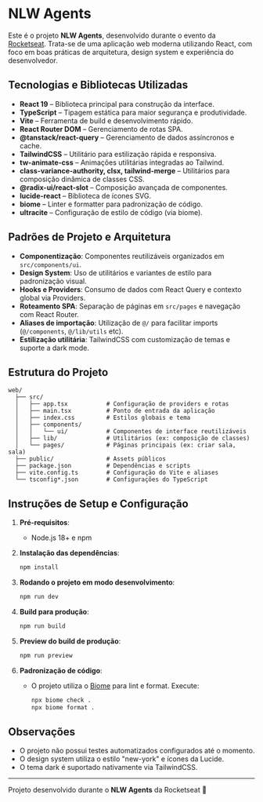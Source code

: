 # NLW Agents

Este é o projeto **NLW Agents**, desenvolvido durante o evento da [Rocketseat](https://www.rocketseat.com.br/). Trata-se de uma aplicação web moderna utilizando React, com foco em boas práticas de arquitetura, design system e experiência do desenvolvedor.

## Tecnologias e Bibliotecas Utilizadas

- **React 19** – Biblioteca principal para construção da interface.
- **TypeScript** – Tipagem estática para maior segurança e produtividade.
- **Vite** – Ferramenta de build e desenvolvimento rápido.
- **React Router DOM** – Gerenciamento de rotas SPA.
- **@tanstack/react-query** – Gerenciamento de dados assíncronos e cache.
- **TailwindCSS** – Utilitário para estilização rápida e responsiva.
- **tw-animate-css** – Animações utilitárias integradas ao Tailwind.
- **class-variance-authority, clsx, tailwind-merge** – Utilitários para composição dinâmica de classes CSS.
- **@radix-ui/react-slot** – Composição avançada de componentes.
- **lucide-react** – Biblioteca de ícones SVG.
- **biome** – Linter e formatter para padronização de código.
- **ultracite** – Configuração de estilo de código (via biome).

## Padrões de Projeto e Arquitetura

- **Componentização**: Componentes reutilizáveis organizados em `src/components/ui`.
- **Design System**: Uso de utilitários e variantes de estilo para padronização visual.
- **Hooks e Providers**: Consumo de dados com React Query e contexto global via Providers.
- **Roteamento SPA**: Separação de páginas em `src/pages` e navegação com React Router.
- **Aliases de importação**: Utilização de `@/` para facilitar imports (`@/components`, `@/lib/utils` etc).
- **Estilização utilitária**: TailwindCSS com customização de temas e suporte a dark mode.

## Estrutura do Projeto

```
web/
  ├── src/
  │   ├── app.tsx           # Configuração de providers e rotas
  │   ├── main.tsx          # Ponto de entrada da aplicação
  │   ├── index.css         # Estilos globais e tema
  │   ├── components/
  │   │   └── ui/           # Componentes de interface reutilizáveis
  │   ├── lib/              # Utilitários (ex: composição de classes)
  │   └── pages/            # Páginas principais (ex: criar sala, sala)
  ├── public/               # Assets públicos
  ├── package.json          # Dependências e scripts
  ├── vite.config.ts        # Configuração do Vite e aliases
  └── tsconfig*.json        # Configurações do TypeScript
```

## Instruções de Setup e Configuração

1. **Pré-requisitos**:
   - Node.js 18+ e npm

2. **Instalação das dependências**:
   ```bash
   npm install
   ```

3. **Rodando o projeto em modo desenvolvimento**:
   ```bash
   npm run dev
   ```

4. **Build para produção**:
   ```bash
   npm run build
   ```

5. **Preview do build de produção**:
   ```bash
   npm run preview
   ```

6. **Padronização de código**:
   - O projeto utiliza o [Biome](https://biomejs.dev/) para lint e format. Execute:
     ```bash
     npx biome check .
     npx biome format .
     ```

## Observações

- O projeto não possui testes automatizados configurados até o momento.
- O design system utiliza o estilo "new-york" e ícones da Lucide.
- O tema dark é suportado nativamente via TailwindCSS.

---

Projeto desenvolvido durante o **NLW Agents** da Rocketseat 🚀 